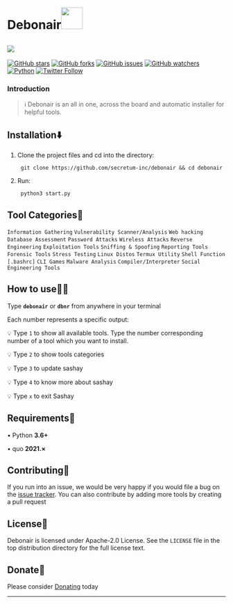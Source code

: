 <h1>Debonair<img src="https://media.giphy.com/media/12oufCB0MyZ1Go/giphy.gif" width="50"></h2>

[![ ](assets/sashay.png)](https://github.com/gerrishon-s)
---

[![GitHub stars](https://img.shields.io/github/stars/secretum-inc/debonair.svg)](https://github.com/secretum-inc/debonair/stargazers)
[![GitHub forks](https://img.shields.io/github/forks/secretum-inc/debonair.svg)](https://github.com/secretum-inc/debonair/network/members)
[![GitHub issues](https://img.shields.io/github/issues/secretum-inc/debonair.svg)](https://github.com/secretum-inc/debonair/issues)
[![GitHub watchers](https://img.shields.io/github/watchers/secretum-inc/debonair.svg)](https://github.com/secretum-inc/debonair/watchers)
[![Python](https://img.shields.io/badge/language-Python%203-blue.svg)](https://www.python.org)
[![Twitter Follow](https://img.shields.io/twitter/follow/gerrishon_s?style=social)](https://twitter.com/gerrishon_s)



### Introduction
> :information_source: Debonair is an all in one, across the board and automatic installer for helpful tools.


## Installation⬇️
 

1. Clone the project files and cd into the directory:

        git clone https://github.com/secretum-inc/debonair && cd debonair

2. Run:
     
        python3 start.py


## Tool Categories🚥
`Information Gathering`
`Vulnerability Scanner/Analysis`
`Web hacking`
`Database Assessment`
`Password Attacks`
`Wireless Attacks`
`Reverse Engineering`
`Exploitation Tools`
`Sniffing & Spoofing`
`Reporting Tools`
`Forensic Tools`
`Stress Testing`
`Linux Distos`
`Termux Utility`
`Shell Function [.bashrc]`
`CLI Games`
`Malware Analysis`
`Compiler/Interpreter`
`Social Engineering Tools`

## How to use👨‍💻

Type **`debonair`** or **`dbnr`** from anywhere in your terminal

Each number represents a specific output:

:bulb: Type `1` to show all available tools. Type the number corresponding number of a tool which you want to install.

:bulb: Type `2` to show tools categories

:bulb: Type `3` to  update sashay

:bulb: Type `4` to know more about sashay

:bulb: Type `x` to exit Sashay

## Requirements🎲
• Python **3.6+**

• quo **2021.×**

## Contributing👥

If you run into an issue, we would be very happy if you would file a bug on the [issue tracker](https://github.com/secretum-inc/debonair/issues). You can also contribute by adding more tools by creating a pull request

## License📑

Debonair is licensed under Apache-2.0 License. See the `LICENSE` file in the top distribution directory for the full license text.


## Donate🎁

Please consider [Donating](https://www.paypal.com/donate?hosted_button_id=KP893BC2EKK54) today

------------------------------------------------------------------------

